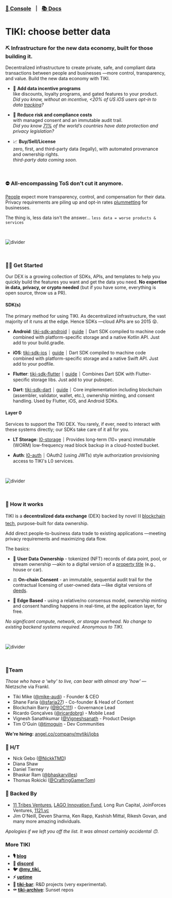 ###  [🍍 Console](https://console.mytiki.com) &nbsp; ⏐ &nbsp; [📚 Docs](https://docs.mytiki.com)

# TIKI: choose better data   

### ⛏ Infrastructure for the new data economy, built for those building it.
Decentralized infrastructure to create private, safe, and compliant data transactions between people and businesses —more control, transparency, and value. Build the new data economy with TIKI.

- 🤑 **Add data incentive programs**  
like discounts, loyalty programs, and gated features to your product.  
*Did you know, without an incentive, <20% of US iOS users opt-in to data [tracking](https://support.apple.com/en-us/HT212025)?*  



- 🦺 **Reduce risk and compliance costs**  
with managed consent and an immutable audit trail.  
*Did you know [71%](https://unctad.org/page/data-protection-and-privacy-legislation-worldwide) of the world’s countries have data protection and privacy legislation?*  



- 📈 **Buy/Sell/License**  
zero, first, and third-party data (legally), with automated provenance and ownership rights.   
*third-party data coming soon.*  

&nbsp;

### ⛔️ All-encompassing ToS don't cut it anymore. 
[People](https://www.cisco.com/c/dam/en_us/about/doing_business/trust-center/docs/cisco-consumer-privacy-survey-2022.pdf) expect more transparency, control, and compensation for their data. Privacy requirements are piling up and opt-in rates [plummetting](https://www.flurry.com/blog/att-opt-in-rate-monthly-updates/) for businesses.

The thing is, less data isn't the answer...  `less data = worse products & services`

&nbsp;

![divider](https://user-images.githubusercontent.com/3769672/204665091-4e7f3f18-07b8-4803-b7b5-40bd4ba6745a.png)

&nbsp;
### 🧙‍♂️ Get Started
Our DEX is a growing collection of SDKs, APIs, and templates to help you quickly build the features you want and get the data you need. **No expertise in data, privacy, or crypto needed** (but if you have some, everything is open source, throw us a PR).

#### SDK(s)
The primary method for using TIKI. As decentralized infrastructure, the vast majority of it runs at the edge. Hence SDKs —cloud APIs are so 2015 😝.

- **Android**: [tiki-sdk-android](https://github.com/tiki/tiki-sdk-android) ⏐ [guide](https://docs.mytiki.com/docs/tiki-sdk-android-getting-started) ⏐ Dart SDK compiled to machine code combined with platform-specific storage and a native Kotlin API. Just add to your build.gradle.



- **iOS**: [tiki-sdk-ios](https://github.com/tiki/tiki-sdk-ios) ⏐ [guide](https://docs.mytiki.com/docs/tiki-sdk-ios-getting-started) ⏐ Dart SDK compiled to machine code combined with platform-specific storage and a native Swift API. Just add to your podfile.



- **Flutter**: [tiki-sdk-flutter](https://github.com/tiki/tiki-sdk-flutter) ⏐ [guide](https://docs.mytiki.com/docs/tiki-sdk-flutter-getting-started) ⏐ Combines Dart SDK with Flutter-specific storage libs. Just add to your pubspec.



- **Dart**: [tiki-sdk-dart](https://github.com/tiki/tiki-sdk-dart) ⏐ [guide](https://docs.mytiki.com/docs/tiki-sdk-dart-getting-started) ⏐ Core implementation including blockchain (assembler, validator, wallet, etc.), ownership minting, and consent handling. Used by Flutter, iOS, and Android SDKs.

#### Layer 0
Services to support the TIKI DEX. You rarely, if ever, need to interact with these systems directly; our SDKs take care of it all for you.

- **LT Storage**: [l0-storage](https://github.com/tiki/l0-storage) ⏐ Provides long-term (10+ years) immutable (WORM) low-frequency read block backup in a cloud-hosted bucket.



- **Auth**: [l0-auth](https://github.com/tiki/l0-auth) ⏐ OAuth2 (using JWTs) style authorization provisioning access to TIKI's L0 services. 

&nbsp;

![divider](https://user-images.githubusercontent.com/3769672/204665091-4e7f3f18-07b8-4803-b7b5-40bd4ba6745a.png)

&nbsp;
### 🤖 How it works
 
TIKI is a **decentralized data exchange** (DEX) backed by novel ⛓ [blockchain tech](https://github.com/tiki/tiki-sdk-dart/blob/main/WHITEPAPER.md), purpose-built for data ownership. 

Add direct people-to-business data trade to existing applications —meeting privacy requirements and maximizing data flow.

The basics: 

- 🧾 **User Data Ownership** - tokenized (NFT) records of data point, pool, or stream ownership —akin to a digital version of a [property title](https://en.wikipedia.org/wiki/Title_(property)) (e.g., house or car).  



- ⚖️ **On-chain Consent** - an immutable, sequential audit trail for the contractual licensing of user-owned data —like digital versions of [deeds](https://en.wikipedia.org/wiki/Deed#Requirements).   



- 📱 **Edge Based** - using a relative/no consensus model, ownership minting and consent handling happens in real-time, at the application layer, for free. 

*No significant compute, network, or storage overhead. No change to existing backend systems required. Anonymous to TIKI.*

&nbsp;

![divider](https://user-images.githubusercontent.com/3769672/204665091-4e7f3f18-07b8-4803-b7b5-40bd4ba6745a.png)

&nbsp;
### 🍍Team  
*Those who have a 'why' to live, can bear with almost any 'how'* —Nietzsche via Frankl.  

- Tiki Mike ([@mike-audi](https://github.com/mike-audi)) - Founder & CEO 
- Shane Faria ([@sfaria27](https://github.com/sfaria27)) - Co-founder & Head of Content
- Blockchain Barry ([@BOC111](https://github.com/BOC111)) - Governance Lead
- Ricardo Gonçalves ([@ricardobrg](https://github.com/ricardobrg)) - Mobile Lead
- Vignesh Sanathkumar ([@Vigneshsanath](https://github.com/vigneshsanath) - Product Design
- Tim O'Guin ([@timoguin](https://github.com/timoguin) - Dev Communities

**We're hiring:** [angel.co/company/mytiki/jobs](https://angel.co/company/mytiki/jobs)

### 🤠 H/T
- Nick Gebo ([@NickkTMD](https://github.com/NickkTMD))
- Diana Shaw
- Daniel Tierney
- Bhaskar Ram ([@bhaskarvilles](https://github.com/bhaskarvilles))
- Thomas Rokicki ([@CraftingGamerTom](https://github.com/CraftingGamerTom))

### 🍹 Backed By
- [11 Tribes Ventures](https://11tribes.vc), [LAGO Innovation Fund](https://www.lagoinnovation.com), Long Run Capital, JoinForces Ventures, [1121.vc](https://1121.vc)
- Jim O'Neill, Deven Sharma, Ken Rapp, Kashish Mittal, Rikesh Govan, and many more amazing individuals.

*Apologies if we left you off the list. It was almost certainly accidental 🙃.*

### More TIKI
- **🎙️ [blog](https://blog.mytiki.com)**
- **👾 [discord](https://discord.gg/tiki)**
- **🐦 [@my_tiki_](https://twitter.com/my_tiki_)** 
- **⚡️ [uptime](https://status.mytiki.com)**
- **🍹 [tiki-bar](https://github.com/tiki-bar)**: R&D projects (very experimental).
- **⚰️ [tiki-archive](https://github.com/tiki-archive)**: Sunset repos
